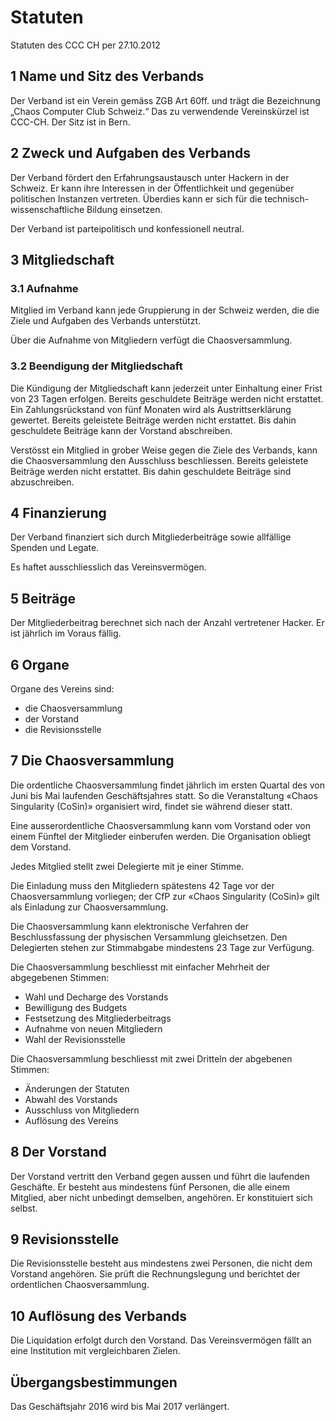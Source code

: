 # Statuten

Statuten des CCC CH per 27.10.2012

## 1 Name und Sitz des Verbands

Der Verband ist ein Verein gemäss ZGB Art 60ff. und trägt die Bezeichnung
„Chaos Computer Club Schweiz.“ Das zu verwendende Vereinskürzel ist CCC-CH. Der
Sitz ist in Bern.

## 2 Zweck und Aufgaben des Verbands

Der Verband fördert den Erfahrungsaustausch unter Hackern in der Schweiz. Er
kann ihre Interessen in der Öffentlichkeit und gegenüber politischen Instanzen
vertreten. Überdies kann er sich für die technisch-wissenschaftliche Bildung
einsetzen.

Der Verband ist parteipolitisch und konfessionell neutral.

## 3 Mitgliedschaft

### 3.1 Aufnahme

Mitglied im Verband kann jede Gruppierung in der Schweiz werden, die die Ziele
und Aufgaben des Verbands unterstützt.

Über die Aufnahme von Mitgliedern verfügt die Chaosversammlung.

### 3.2 Beendigung der Mitgliedschaft

Die Kündigung der Mitgliedschaft kann jederzeit unter Einhaltung einer Frist
von 23 Tagen erfolgen. Bereits geschuldete Beiträge werden nicht erstattet. Ein
Zahlungsrückstand von fünf Monaten wird als Austrittserklärung gewertet.
Bereits geleistete Beiträge werden nicht erstattet. 
Bis dahin geschuldete Beiträge kann der Vorstand abschreiben.

Verstösst ein Mitglied in grober Weise gegen die Ziele des Verbands, kann die
Chaosversammlung den Ausschluss beschliessen.
Bereits geleistete Beiträge werden nicht erstattet. 
Bis dahin geschuldete Beiträge sind abzuschreiben.

## 4 Finanzierung

Der Verband finanziert sich durch Mitgliederbeiträge sowie allfällige Spenden
und Legate.

Es haftet ausschliesslich das Vereinsvermögen.

## 5 Beiträge

Der Mitgliederbeitrag berechnet sich nach der Anzahl vertretener Hacker. Er ist
jährlich im Voraus fällig.

## 6 Organe

Organe des Vereins sind:

- die Chaosversammlung
- der Vorstand
- die Revisionsstelle

## 7 Die Chaosversammlung

Die ordentliche Chaosversammlung findet jährlich im ersten Quartal des
von Juni bis Mai laufenden Geschäftsjahres statt. So die Veranstaltung
«Chaos Singularity (CoSin)» organisiert wird, findet sie während dieser statt.

Eine ausserordentliche Chaosversammlung kann vom Vorstand oder von einem Fünftel der
Mitglieder einberufen werden. Die Organisation obliegt dem Vorstand.

Jedes Mitglied stellt zwei Delegierte mit je einer Stimme.

Die Einladung muss den Mitgliedern spätestens 42 Tage vor der Chaosversammlung
vorliegen; der CfP zur «Chaos Singularity (CoSin)» gilt als 
Einladung zur Chaosversammlung.

Die Chaosversammlung kann elektronische Verfahren der Beschlussfassung der
physischen Versammlung gleichsetzen. Den Delegierten stehen zur Stimmabgabe
mindestens 23 Tage zur Verfügung.

Die Chaosversammlung beschliesst mit einfacher Mehrheit der abgegebenen
Stimmen:

- Wahl und Decharge des Vorstands
- Bewilligung des Budgets
- Festsetzung des Mitgliederbeitrags
- Aufnahme von neuen Mitgliedern
- Wahl der Revisionsstelle

Die Chaosversammlung beschliesst mit zwei Dritteln der abgebenen Stimmen:

- Änderungen der Statuten
- Abwahl des Vorstands
- Ausschluss von Mitgliedern
- Auflösung des Vereins

## 8 Der Vorstand

Der Vorstand vertritt den Verband gegen aussen und führt die laufenden
Geschäfte. Er besteht aus mindestens fünf Personen, die alle einem Mitglied,
aber nicht unbedingt demselben, angehören. Er konstituiert sich selbst.

## 9 Revisionsstelle

Die Revisionsstelle besteht aus mindestens zwei Personen, die nicht dem
Vorstand angehören. Sie prüft die Rechnungslegung und berichtet der
ordentlichen Chaosversammlung.

## 10 Auflösung des Verbands

Die Liquidation erfolgt durch den Vorstand. Das Vereinsvermögen fällt an eine
Institution mit vergleichbaren Zielen.

## Übergangsbestimmungen

Das Geschäftsjahr 2016 wird bis Mai 2017 verlängert.

